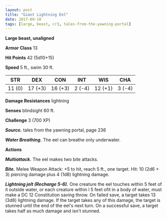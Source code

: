 ```yaml
---
layout: post
title: "Giant Lightning Eel"
date: 2017-09-10
tags: [large, beast, cr3, tales-from-the-yawning-portal]
---
```


**Large beast, unaligned**

**Armor Class** 13

**Hit Points** 42 (5d10+15)

**Speed** 5 ft., swim 30 ft.

|   STR   |   DEX   |   CON   |   INT   |   WIS   |   CHA   |
|:-----:|:-----:|:-----:|:-----:|:-----:|:-----:|
| 11 (0) | 17 (+3) | 16 (+3) | 2 (-4) | 12 (+1) | 3 (-4) |

**Damage Resistances** lightning

**Senses** blindsight 60 ft.

**Challenge** 3 (700 XP)

***Source.*** tales from the yawning portal,  page 236

***Water Breathing.*** The eel can breathe only underwater.

**Actions**

***Multiattack.*** The eel makes two bite attacks.

***Bite.*** Melee Weapon Attack: +5 to hit, reach 5 ft., one target. Hit: 10 (2d6 + 3) piercing damage plus 4 (1d8) lightning damage.

***Lightning jolt (Recharge 5-6).*** One creature the eel touches within 5 feet of it outside water, or each creature within l 5 feet ofit in a body of water, must make a DC 12 Constitution saving throw. On failed save, a target takes 13 (3d8) lightning damage. If the target takes any of this damage, the target is stunned until the end of the eel's next turn. On a successful save, a target takes half as much damage and isn't stunned.


